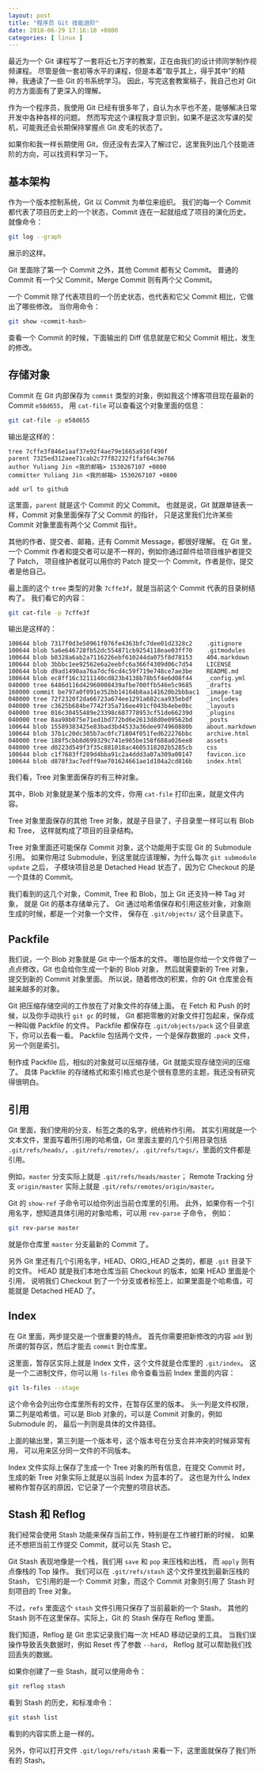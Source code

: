 ```yaml
---
layout: post
title: "程序员 Git 技能进阶"
date: 2018-06-29 17:16:10 +0800
categories: [ linux ]
---
```


最近为一个 Git 课程写了一套将近七万字的教案，正在由我们的设计师同学制作视频课程。
尽管是做一套初等水平的课程，但是本着"取乎其上，得乎其中"的精神，我通读了一些 Git 的书系统学习。
因此，写完这套教案稿子，我自己也对 Git 的方方面面有了更深入的理解。

作为一个程序员，我使用 Git 已经有很多年了，自认为水平也不差，能够解决日常开发中各种各样的问题。
然而写完这个课程我才意识到，如果不是这次写课的契机，可能我还会长期保持掌握点 Git 皮毛的状态了。

如果你和我一样长期使用 Git，但还没有去深入了解过它，这里我列出几个技能进阶的方向，可以找资料学习一下。

<!-- more -->

## 基本架构

作为一个版本控制系统，Git 以 Commit 为单位来组织。
我们的每一个 Commit 都代表了项目历史上的一个状态，Commit 连在一起就组成了项目的演化历史。
就像命令：

``` bash
git log --graph
```

展示的这样。

Git 里面除了第一个 Commit 之外，其他 Commit 都有父 Commit。
普通的 Commit 有一个父 Commit，Merge Commit 则有两个父 Commit。

一个 Commit 除了代表项目的一个历史状态，也代表和它父 Commit 相比，它做出了哪些修改。
当你用命令：

``` bash
git show <commit-hash>
```

查看一个 Commit 的时候，下面输出的 Diff 信息就是它和父 Commit 相比，发生的修改。

## 存储对象

Commit 在 Git 内部保存为 `commit` 类型的对象，例如我这个博客项目现在最新的 Commit `e58d655`，
用 `cat-file` 可以查看这个对象里面的信息：

``` bash
git cat-file -p e58d655
```

输出是这样的：

``` text
tree 7cffe3f846e1aaf37e92f4ae79e1665a916f490f
parent 7325ed312aee71cab2c77f82232f1faf64c3e766
author Yuliang Jin <我的邮箱> 1530267107 +0800
committer Yuliang Jin <我的邮箱> 1530267107 +0800

add url to github
```

这里面，`parent` 就是这个 Commit 的父 Commit。
也就是说，Git 就跟单链表一样，Commit 对象里面保存了父 Commit 的指针，
只是这里我们允许某些 Commit 对象里面有两个父 Commit 指针。

其他的作者、提交者、邮箱，还有 Commit Message，都很好理解。
在 Git 里，一个 Commit 作者和提交者可以是不一样的，例如你通过邮件给项目维护者提交了 Patch，
项目维护者就可以用你的 Patch 提交一个 Commit，作者是你，提交者是他自己。

最上面的这个 `tree` 类型的对象 `7cffe3f`，就是当前这个 Commit 代表的目录树结构了。
我们看它的内容：

``` bash
git cat-file -p 7cffe3f
```

输出是这样的：

``` text
100644 blob 7317f0d3e50961f076fe4363bfc7dee01d2328c2	.gitignore
100644 blob 5a6e646728fb52dc554871cb9254118eae03ff70	.gitmodules
100644 blob b8328a6ab2a7116226ebf610244da075f8d78153	404.markdown
100644 blob 3bbbc1ee92562e6a2eebfc6a366f4309d06c7d54	LICENSE
100644 blob d9ad1490aa76a7dcf6cd4c59f719e748ce7ae3be	README.md
100644 blob ec8ff16c3211140cd823b4138b78b5f4e6d08f44	_config.yml
040000 tree 6486d116d42960008439afbe700ffb546e5c9685	_drafts
160000 commit be797a0f091e352bb14164b8aa141620b2bbbac1	_image-tag
040000 tree 72f2320f2da66723a674ee1291a682caa935ebdf	_includes
040000 tree c3625b684be7742f35a716ee491cf043b4ebe0bc	_layouts
040000 tree 016c30455489e23398c687778953cf51de66239d	_plugins
040000 tree 8aa98b075e71ed1bd772bd6e2613d8d0e09562bd	_posts
100644 blob 15589383425e83bad3bd4533a36dee974960880b	about.markdown
100644 blob 37b1c20dc385b7ac0fc71804f051fed622276bbc	archive.html
040000 tree 188f5cbb8d699329c741e965be158f688a026ee8	assets
040000 tree d0223d549f3f35c881018ac4605318202b5285cb	css
100644 blob c1f7683ff289d4bba91c2a4ddd3a07a309a00147	favicon.ico
100644 blob d878f3ac7edff9ae701624661ae1d104a2cd816b	index.html
```

我们看，Tree 对象里面保存的有三种对象。

其中，Blob 对象就是某个版本的文件，你用 `cat-file` 打印出来，就是文件内容。

Tree 对象里面保存的其他 Tree 对象，就是子目录了，子目录里一样可以有 Blob 和 Tree，
这样就构成了项目的目录结构。

Tree 对象里面还可能保存 Commit 对象，这个功能用于实现 Git 的 Submodule 引用。
如果你用过 Submodule，到这里就应该理解，为什么每次 `git submodule update` 之后，
子模块项目总是 Detached Head 状态了，因为它 Checkout 的是一个具体的 Commit。

我们看到的这几个对象，Commit, Tree 和 Blob，加上 Git 还支持一种 Tag 对象，
就是 Git 的基本存储单元了。
Git 通过哈希值保存和引用这些对象，对象刚生成的时候，都是一个对象一个文件，
保存在 `.git/objects/` 这个目录底下。

## Packfile

我们说，一个 Blob 对象就是 Git 中一个版本的文件。
哪怕是你给一个文件做了一点点修改，Git 也会给你生成一个新的 Blob 对象，
然后就需要新的 Tree 对象，提交到新的 Commit 对象里面。
所以说，随着修改的积累，你的 Git 仓库里会有越来越多的对象。

Git 把压缩存储空间的工作放在了对象文件的存储上面。
在 Fetch 和 Push 的时候，以及你手动执行 `git gc` 的时候，
Git 都把零散的对象文件打包起来，保存成一种叫做 Packfile 的文件。
Packfile 都保存在 `.git/objects/pack` 这个目录底下，你可以去看一看。
Packfile 包括两个文件，一个是保存数据的 `.pack` 文件，另一个则是索引。

制作成 Packfile 后，相似的对象就可以压缩存储，Git 就能实现存储空间的压缩了。
具体 Packfile 的存储格式和索引格式也是个很有意思的主题，我还没有研究得很明白。

## 引用

Git 里面，我们使用的分支、标签之类的名字，统统称作引用。
其实引用就是一个文本文件，里面写着所引用的哈希值，Git 里面主要的几个引用目录包括
`.git/refs/heads/`，`.git/refs/remotes/`，`.git/refs/tags/`，里面的文件都是引用。

例如，`master` 分支实际上就是 `.git/refs/heads/master`；
Remote Tracking 分支 `origin/master` 实际上就是 `.git/refs/remotes/origin/master`。

Git 的 `show-ref` 子命令可以给你列出当前仓库里的引用。
此外，如果你有一个引用名字，想知道具体引用的对象哈希，可以用 `rev-parse` 子命令，
例如：

``` bash
git rev-parse master
```

就是你仓库里 `master` 分支最新的 Commit 了。

另外 Git 里还有几个引用名字，HEAD、ORIG\_HEAD 之类的，都是 `.git` 目录下的文件。
HEAD 就是我们本地仓库当前 Checkout 的版本，如果 HEAD 里面是个引用，
说明我们 Checkout 到了一个分支或者标签上，如果里面是个哈希值，可能就是 Detached HEAD 了。

## Index

在 Git 里面，两步提交是一个很重要的特点。
首先你需要把新修改的内容 `add` 到所谓的暂存区，然后才能去 `commit` 到仓库里。

这里面，暂存区实际上就是 Index 文件，这个文件就是仓库里的 `.git/index`。
这是一个二进制文件，你可以用 `ls-files` 命令查看当前 Index 里面的内容：

``` bash
git ls-files --stage
```

这个命令会列出你仓库里所有的文件，在暂存区里的版本。
头一列是文件权限，第二列是哈希值，可以是 Blob 对象的，可以是 Commit 对象的，例如 Submodule 的，
最后一列则是具体的文件路径。

上面的输出里，第三列是一个版本号，这个版本号在分支合并冲突的时候非常有用，
可以用来区分同一文件的不同版本。

Index 文件实际上保存了生成一个 Tree 对象的所有信息，在提交 Commit 时，
生成的新 Tree 对象实际上就是以当前 Index 为蓝本的了。
这也是为什么 Index 被称作暂存区的原因，它记录了一个完整的项目状态。

## Stash 和 Reflog

我们经常会使用 Stash 功能来保存当前工作，特别是在工作被打断的时候，
如果还不想把当前工作提交 Commit，就可以先 Stash 它。

Git Stash 表现地像是一个栈，我们用 `save` 和 `pop` 来压栈和出栈，
而 `apply` 则有点像栈的 Top 操作。
我们可以在 `.git/refs/stash` 这个文件里找到最新压栈的 Stash，
它引用的是一个 Commit 对象，而这个 Commit 对象则引用了 Stash 时刻项目的 Tree 对象。

不过，`refs` 里面这个 `stash` 文件引用只保存了当前最新的一个 Stash，
其他的 Stash 则不在这里保存。实际上，Git 的 Stash 保存在 Reflog 里面。

我们知道，Reflog 是 Git 忠实记录我们每一次 HEAD 移动记录的工具。
当我们误操作导致丢失数据时，例如 Reset 传了参数 `--hard`，
Reflog 就可以帮助我们找回丢失的数据。

如果你创建了一些 Stash，就可以使用命令：

``` bash
git reflog stash
```

看到 Stash 的历史，和标准命令：

``` bash
git stash list
```

看到的内容实质上是一样的。

另外，你可以打开文件 `.git/logs/refs/stash` 来看一下，这里面就保存了我们所有的 Stash。


